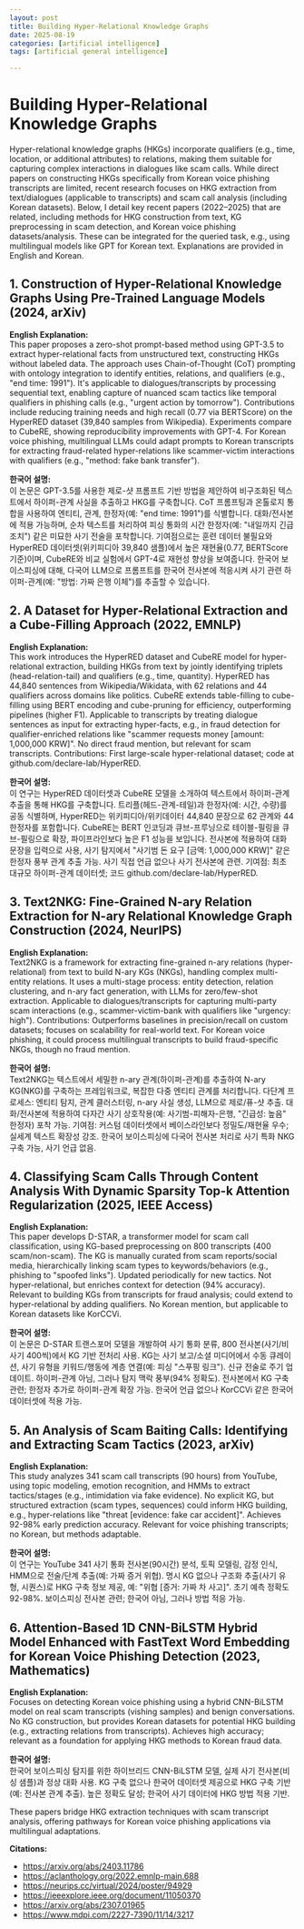 ```yaml
---
layout: post
title: Building Hyper-Relational Knowledge Graphs
date: 2025-08-19
categories: [artificial intelligence]
tags: [artificial general intelligence]

---
```


# Building Hyper-Relational Knowledge Graphs


Hyper-relational knowledge graphs (HKGs) incorporate qualifiers (e.g., time, location, or additional attributes) to relations, making them suitable for capturing complex interactions in dialogues like scam calls. While direct papers on constructing HKGs specifically from Korean voice phishing transcripts are limited, recent research focuses on HKG extraction from text/dialogues (applicable to transcripts) and scam call analysis (including Korean datasets). Below, I detail key recent papers (2022–2025) that are related, including methods for HKG construction from text, KG preprocessing in scam detection, and Korean voice phishing datasets/analysis. These can be integrated for the queried task, e.g., using multilingual models like GPT for Korean text. Explanations are provided in English and Korean.

## 1. Construction of Hyper-Relational Knowledge Graphs Using Pre-Trained Language Models (2024, arXiv)
**English Explanation:**  
This paper proposes a zero-shot prompt-based method using GPT-3.5 to extract hyper-relational facts from unstructured text, constructing HKGs without labeled data. The approach uses Chain-of-Thought (CoT) prompting with ontology integration to identify entities, relations, and qualifiers (e.g., "end time: 1991"). It's applicable to dialogues/transcripts by processing sequential text, enabling capture of nuanced scam tactics like temporal qualifiers in phishing calls (e.g., "urgent action by tomorrow"). Contributions include reducing training needs and high recall (0.77 via BERTScore) on the HyperRED dataset (39,840 samples from Wikipedia). Experiments compare to CubeRE, showing reproducibility improvements with GPT-4. For Korean voice phishing, multilingual LLMs could adapt prompts to Korean transcripts for extracting fraud-related hyper-relations like scammer-victim interactions with qualifiers (e.g., "method: fake bank transfer").

**한국어 설명:**  
이 논문은 GPT-3.5를 사용한 제로-샷 프롬프트 기반 방법을 제안하여 비구조화된 텍스트에서 하이퍼-관계 사실을 추출하고 HKG를 구축합니다. CoT 프롬프팅과 온톨로지 통합을 사용하여 엔티티, 관계, 한정자(예: "end time: 1991")를 식별합니다. 대화/전사본에 적용 가능하며, 순차 텍스트를 처리하여 피싱 통화의 시간 한정자(예: "내일까지 긴급 조치") 같은 미묘한 사기 전술을 포착합니다. 기여점으로는 훈련 데이터 불필요와 HyperRED 데이터셋(위키피디아 39,840 샘플)에서 높은 재현율(0.77, BERTScore 기준)이며, CubeRE와 비교 실험에서 GPT-4로 재현성 향상을 보여줍니다. 한국어 보이스피싱에 대해, 다국어 LLM으로 프롬프트를 한국어 전사본에 적응시켜 사기 관련 하이퍼-관계(예: "방법: 가짜 은행 이체")를 추출할 수 있습니다.

## 2. A Dataset for Hyper-Relational Extraction and a Cube-Filling Approach (2022, EMNLP)
**English Explanation:**  
This work introduces the HyperRED dataset and CubeRE model for hyper-relational extraction, building HKGs from text by jointly identifying triplets (head-relation-tail) and qualifiers (e.g., time, quantity). HyperRED has 44,840 sentences from Wikipedia/Wikidata, with 62 relations and 44 qualifiers across domains like politics. CubeRE extends table-filling to cube-filling using BERT encoding and cube-pruning for efficiency, outperforming pipelines (higher F1). Applicable to transcripts by treating dialogue sentences as input for extracting hyper-facts, e.g., in fraud detection for qualifier-enriched relations like "scammer requests money [amount: 1,000,000 KRW]". No direct fraud mention, but relevant for scam transcripts. Contributions: First large-scale hyper-relational dataset; code at github.com/declare-lab/HyperRED.

**한국어 설명:**  
이 연구는 HyperRED 데이터셋과 CubeRE 모델을 소개하여 텍스트에서 하이퍼-관계 추출을 통해 HKG를 구축합니다. 트리플(헤드-관계-테일)과 한정자(예: 시간, 수량)를 공동 식별하며, HyperRED는 위키피디아/위키데이터 44,840 문장으로 62 관계와 44 한정자를 포함합니다. CubeRE는 BERT 인코딩과 큐브-프루닝으로 테이블-필링을 큐브-필링으로 확장, 파이프라인보다 높은 F1 성능을 보입니다. 전사본에 적용하여 대화 문장을 입력으로 사용, 사기 탐지에서 "사기범 돈 요구 [금액: 1,000,000 KRW]" 같은 한정자 풍부 관계 추출 가능. 사기 직접 언급 없으나 사기 전사본에 관련. 기여점: 최초 대규모 하이퍼-관계 데이터셋; 코드 github.com/declare-lab/HyperRED.

## 3. Text2NKG: Fine-Grained N-ary Relation Extraction for N-ary Relational Knowledge Graph Construction (2024, NeurIPS)
**English Explanation:**  
Text2NKG is a framework for extracting fine-grained n-ary relations (hyper-relational) from text to build N-ary KGs (NKGs), handling complex multi-entity relations. It uses a multi-stage process: entity detection, relation clustering, and n-ary fact generation, with LLMs for zero/few-shot extraction. Applicable to dialogues/transcripts for capturing multi-party scam interactions (e.g., scammer-victim-bank with qualifiers like "urgency: high"). Contributions: Outperforms baselines in precision/recall on custom datasets; focuses on scalability for real-world text. For Korean voice phishing, it could process multilingual transcripts to build fraud-specific NKGs, though no fraud mention.

**한국어 설명:**  
Text2NKG는 텍스트에서 세밀한 n-ary 관계(하이퍼-관계)를 추출하여 N-ary KG(NKG)를 구축하는 프레임워크로, 복잡한 다중 엔티티 관계를 처리합니다. 다단계 프로세스: 엔티티 탐지, 관계 클러스터링, n-ary 사실 생성, LLM으로 제로/퓨-샷 추출. 대화/전사본에 적용하여 다자간 사기 상호작용(예: 사기범-피해자-은행, "긴급성: 높음" 한정자) 포착 가능. 기여점: 커스텀 데이터셋에서 베이스라인보다 정밀도/재현율 우수; 실세계 텍스트 확장성 강조. 한국어 보이스피싱에 다국어 전사본 처리로 사기 특화 NKG 구축 가능, 사기 언급 없음.

## 4. Classifying Scam Calls Through Content Analysis With Dynamic Sparsity Top-k Attention Regularization (2025, IEEE Access)
**English Explanation:**  
This paper develops D-STAR, a transformer model for scam call classification, using KG-based preprocessing on 800 transcripts (400 scam/non-scam). The KG is manually curated from scam reports/social media, hierarchically linking scam types to keywords/behaviors (e.g., phishing to "spoofed links"). Updated periodically for new tactics. Not hyper-relational, but enriches context for detection (94% accuracy). Relevant to building KGs from transcripts for fraud analysis; could extend to hyper-relational by adding qualifiers. No Korean mention, but applicable to Korean datasets like KorCCVi.

**한국어 설명:**  
이 논문은 D-STAR 트랜스포머 모델을 개발하여 사기 통화 분류, 800 전사본(사기/비사기 400씩)에서 KG 기반 전처리 사용. KG는 사기 보고/소셜 미디어에서 수동 큐레이션, 사기 유형을 키워드/행동에 계층 연결(예: 피싱 "스푸핑 링크"). 신규 전술로 주기 업데이트. 하이퍼-관계 아님, 그러나 탐지 맥락 풍부(94% 정확도). 전사본에서 KG 구축 관련; 한정자 추가로 하이퍼-관계 확장 가능. 한국어 언급 없으나 KorCCVi 같은 한국어 데이터셋에 적용 가능.

## 5. An Analysis of Scam Baiting Calls: Identifying and Extracting Scam Tactics (2023, arXiv)
**English Explanation:**  
This study analyzes 341 scam call transcripts (90 hours) from YouTube, using topic modeling, emotion recognition, and HMMs to extract tactics/stages (e.g., intimidation via fake evidence). No explicit KG, but structured extraction (scam types, sequences) could inform HKG building, e.g., hyper-relations like "threat [evidence: fake car accident]". Achieves 92-98% early prediction accuracy. Relevant for voice phishing transcripts; no Korean, but methods adaptable.

**한국어 설명:**  
이 연구는 YouTube 341 사기 통화 전사본(90시간) 분석, 토픽 모델링, 감정 인식, HMM으로 전술/단계 추출(예: 가짜 증거 위협). 명시 KG 없으나 구조화 추출(사기 유형, 시퀀스)로 HKG 구축 정보 제공, 예: "위협 [증거: 가짜 차 사고]". 초기 예측 정확도 92-98%. 보이스피싱 전사본 관련; 한국어 아님, 그러나 방법 적응 가능.

## 6. Attention-Based 1D CNN-BiLSTM Hybrid Model Enhanced with FastText Word Embedding for Korean Voice Phishing Detection (2023, Mathematics)
**English Explanation:**  
Focuses on detecting Korean voice phishing using a hybrid CNN-BiLSTM model on real scam transcripts (vishing samples) and benign conversations. No KG construction, but provides Korean datasets for potential HKG building (e.g., extracting relations from transcripts). Achieves high accuracy; relevant as a foundation for applying HKG methods to Korean fraud data.

**한국어 설명:**  
한국어 보이스피싱 탐지를 위한 하이브리드 CNN-BiLSTM 모델, 실제 사기 전사본(비싱 샘플)과 정상 대화 사용. KG 구축 없으나 한국어 데이터셋 제공으로 HKG 구축 기반(예: 전사본 관계 추출). 높은 정확도 달성; 한국어 사기 데이터에 HKG 방법 적용 기반.

These papers bridge HKG extraction techniques with scam transcript analysis, offering pathways for Korean voice phishing applications via multilingual adaptations.

**Citations:**
- https://arxiv.org/abs/2403.11786
- https://aclanthology.org/2022.emnlp-main.688
- https://neurips.cc/virtual/2024/poster/94929
- https://ieeexplore.ieee.org/document/11050370
- https://arxiv.org/abs/2307.01965
- https://www.mdpi.com/2227-7390/11/14/3217